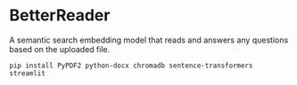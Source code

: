 # BetterReader
A semantic search embedding model that reads and answers any questions based on the uploaded file. 



```pip install PyPDF2 python-docx chromadb sentence-transformers streamlit```